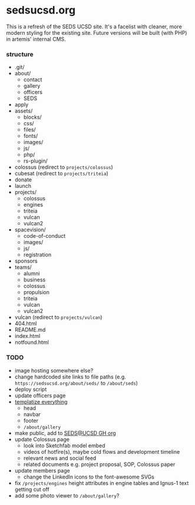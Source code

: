 # sedsucsd.org
This is a refresh of the SEDS UCSD site. It's a facelist with cleaner, more modern styling for the existing site. Future versions will be built (with PHP) in artemis' internal CMS.

### structure
+ .git/
+ about/
	+ contact
	+ gallery
	+ officers
	+ SEDS
+ apply
+ assets/
	+ blocks/
	+ css/
	+ files/
	+ fonts/
	+ images/
	+ js/
	+ php/
	+ rs-plugin/
+ colossus (redirect to `projects/colossus`)
+ cubesat (redirect to `projects/triteia`)
+ donate
+ launch
+ projects/
	+ colossus
	+ engines
	+ triteia
	+ vulcan
	+ vulcan2
+ spacevision/
	+ code-of-conduct
	+ images/
	+ js/
	+ registration
+ sponsors
+ teams/
	+ alumni
	+ business
	+ colossus
	+ propulsion
	+ triteia
	+ vulcan
	+ vulcan2
+ vulcan (redirect to `projects/vulcan`)
+ 404.html
+ README.md
+ index.html
+ notfound.html

### TODO
+ image hosting somewhere else?
+ change hardcoded site links to file paths (e.g. `https://sedsucsd.org/about/seds/` to `/about/seds`)
+ deploy script
+ update officers page
+ [templatize everything](https://medium.com/@AmyScript/how-to-reduce-reuse-and-recycle-your-code-389e6742e4ac)
	+ head
	+ navbar
	+ footer
	+ `/about/gallery`
+ make public, add to [SEDS@UCSD GH org](https://github.com/SEDS-Software)
+ update Colossus page
	+ look into Sketchfab model embed
	+ videos of hotfire(s), maybe cold flows and development timeline
	+ relevant news and social feed
	+ related documents e.g. project proposal, SOP, Colossus paper
+ update members page
	+ change the LinkedIn icons to the font-awesome SVGs
+ fix `/projects/engines` height attributes in engine tables and Ignus-1 text getting cut off
+ add some photo viewer to `/about/gallery`?
